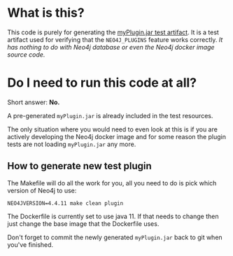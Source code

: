 # What is this?

This code is purely for generating the [myPlugin.jar test artifact](../src/test/resources/stubplugin/myPlugin.jar).
It is a test artifact used for verifying that the `NEO4J_PLUGINS` feature works correctly. *It has nothing to do with Neo4j database or even the Neo4j docker image source code.*

# Do I need to run this code at all?

Short answer: **No.**

A pre-generated `myPlugin.jar` is already included in the test resources. 

The only situation where you would need to even look at this is if you are actively developing the Neo4j docker image and for some reason the plugin tests are not loading `myPlugin.jar` any more.


## How to generate new test plugin

The Makefile will do all the work for you, all you need to do is pick which version of Neo4j to use:

```shell
NEO4JVERSION=4.4.11 make clean plugin
```

The Dockerfile is currently set to use java 11. If that needs to change then just change the base image that the Dockerfile uses.

Don't forget to commit the newly generated `myPlugin.jar` back to git when you've finished.
